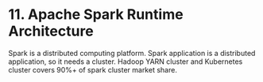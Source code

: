 # 11. Apache Spark Runtime Architecture
Spark is a distributed computing platform. Spark application is a distributed application, so it needs a cluster. Hadoop YARN cluster and Kubernetes cluster covers 90%+ of spark cluster market share. 

































